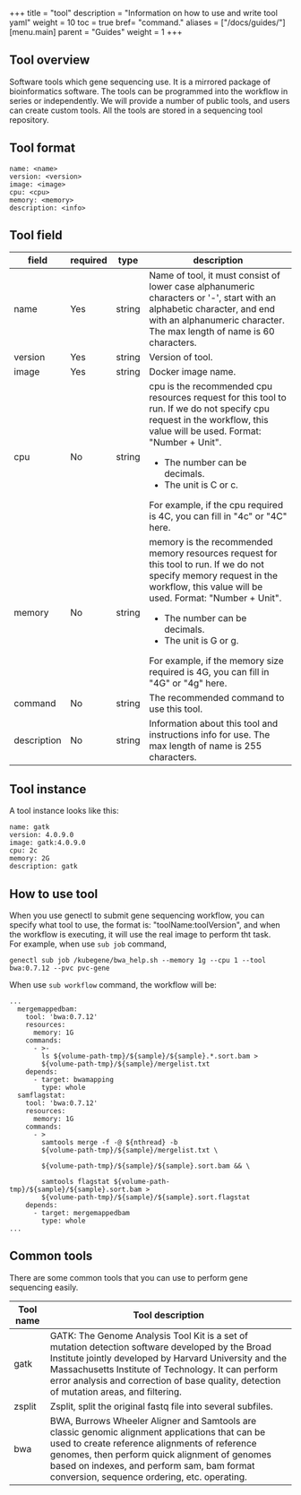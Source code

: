 +++
title = "tool"
description = "Information on how to use and write tool yaml"
weight = 10
toc = true
bref= "command."
aliases = ["/docs/guides/"]
[menu.main]
  parent = "Guides"
  weight = 1
+++

## Tool overview

Software tools which gene sequencing use. It is a mirrored package of bioinformatics software. The tools can be programmed into the workflow in series or independently. We will provide a number of public tools, and users can create custom tools. All the tools are stored in a sequencing tool repository.


## Tool format
```
name: <name>
version: <version>
image: <image>
cpu: <cpu>
memory: <memory>
description: <info>
```

## Tool field

| field       | required | type   | description                                                                                                                                                                                      |
|-------------|----------|--------|--------------------------------------------------------------------------------------------------------------------------------------------------------------------------------------------------|
| name        | Yes      | string | Name of tool, it must consist of lower case alphanumeric characters or '-', start with an alphabetic character, and end with an alphanumeric character. The max length of name is 60 characters. |
| version     | Yes      | string | Version of tool.                                                                                                                                                                                 |
| image       | Yes      | string | Docker image name.                                                                                                                                                                               |
| cpu         | No       | string | cpu is the recommended cpu resources request for this tool to run. If we do not specify cpu request in the workflow, this value will be used. Format: "Number + Unit".<ul><li>The number can be decimals.</li><li>The unit is C or c.</li></ul>For example, if the cpu required is 4C, you can fill in "4c" or "4C" here.                                                   |
| memory      | No       | string | memory is the recommended memory resources request for this tool to run. If we do not specify memory request in the workflow, this value will be used. Format: "Number + Unit".<ul><li>The number can be decimals.</li><li>The unit is G or g.</li></ul>For example, if the memory size required is 4G, you can fill in "4G" or "4g" here.                                          |
| command     | No       | string | The recommended command to use this tool.                                                                                                                                                        |
| description | No       | string | Information about this tool and instructions info for use. The max length of name is 255 characters.   


## Tool instance
A tool instance looks like this:
```
name: gatk
version: 4.0.9.0
image: gatk:4.0.9.0
cpu: 2c
memory: 2G
description: gatk
```

## How to use tool
When you use genectl to submit gene sequencing workflow, you can specify what tool to use, the format is: "toolName:toolVersion", and when the workflow is executing, it will use the real image to perform tht task.  
For example, when use `sub job` command,
```
genectl sub job /kubegene/bwa_help.sh --memory 1g --cpu 1 --tool bwa:0.7.12 --pvc pvc-gene
```
When use `sub workflow` command, the workflow will be:  

```
...
  mergemappedbam:
    tool: 'bwa:0.7.12'
    resources:
      memory: 1G
    commands:
      - >-
        ls ${volume-path-tmp}/${sample}/${sample}.*.sort.bam >
        ${volume-path-tmp}/${sample}/mergelist.txt
    depends:
      - target: bwamapping
        type: whole
  samflagstat:
    tool: 'bwa:0.7.12'
    resources:
      memory: 1G
    commands:
      - >
        samtools merge -f -@ ${nthread} -b
        ${volume-path-tmp}/${sample}/mergelist.txt \

        ${volume-path-tmp}/${sample}/${sample}.sort.bam && \

        samtools flagstat ${volume-path-tmp}/${sample}/${sample}.sort.bam >
        ${volume-path-tmp}/${sample}/${sample}.sort.flagstat
    depends:
      - target: mergemappedbam
        type: whole
...
```

## Common tools

There are some common tools that you can use to perform gene sequencing easily.  

| Tool name 	| Tool description                                                                                                                                                                                                                                                                                             	|
|-----------	|--------------------------------------------------------------------------------------------------------------------------------------------------------------------------------------------------------------------------------------------------------------------------------------------------------------	|
| gatk      	| GATK: The Genome Analysis Tool Kit is a set of mutation detection software developed by the Broad Institute jointly developed by Harvard University and the Massachusetts Institute of Technology. It can perform error analysis and correction of base quality, detection of mutation areas, and filtering. 	|
| zsplit    	| Zsplit, split the original fastq file into several subfiles.                                                                                                                                                                                                                                                 	|
| bwa       	| BWA, Burrows Wheeler Aligner and Samtools are classic genomic alignment applications that can be used to create reference alignments of reference genomes, then perform quick alignment of genomes based on indexes, and perform sam, bam format conversion, sequence ordering, etc. operating.              	|
